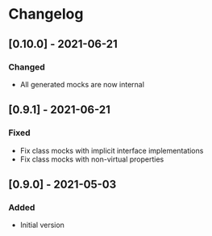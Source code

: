 # Changelog

## [0.10.0] - 2021-06-21

### Changed
- All generated mocks are now internal

## [0.9.1] - 2021-06-21

### Fixed
- Fix class mocks with implicit interface implementations
- Fix class mocks with non-virtual properties

## [0.9.0] - 2021-05-03

### Added
- Initial version